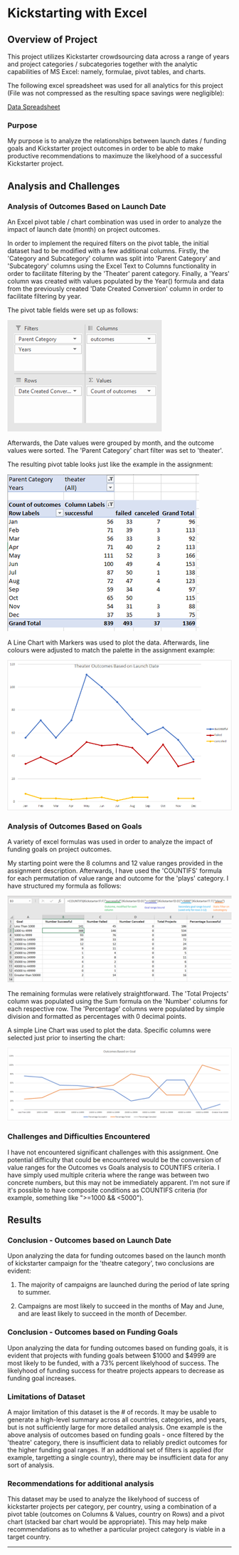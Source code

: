# Kickstarting with Excel

## Overview of Project

This project utilizes Kickstarter crowdsourcing data across a range of years and project categories / subcategories together with the analytic capabilities of MS Excel: namely, formulae, pivot tables, and charts.

The following excel spreadsheet was used for all analytics for this project (File was not compressed as the resulting space savings were negligible):

[Data Spreadsheet](https://github.com/noble190/DABootcamp/blob/main/Kickstarter_Challenge.xlsx)

### Purpose

My purpose is to analyze the relationships between launch dates / funding goals and Kickstarter project outcomes in order to be able to make productive recommendations to maximuze the likelyhood of a successful Kickstarter project.

## Analysis and Challenges

### Analysis of Outcomes Based on Launch Date

An Excel pivot table / chart combination was used in order to analyze the impact of launch date (month) on project outcomes.

In order to implement the required filters on the pivot table, the initial dataset had to be modified with a few additional columns. Firstly, the 'Category and Subcategory' column was split into 'Parent Category' and 'Subcategory' columns using the Excel Text to Columns functionality in order to facilitate filtering by the 'Theater' parent category. Finally, a 'Years' column was created with values populated by the Year() formula and data from the previously created 'Date Created Conversion' column in order to facilitate filtering by year.

The pivot table fields were set up as follows:

![Pivot Table Fields](https://github.com/noble190/DABootcamp/blob/main/resources/pivotTableFields.png)

Afterwards, the Date values were grouped by month, and the outcome values were sorted. The 'Parent Category' chart filter was set to 'theater'.

The resulting pivot table looks just like the example in the assignment:

![Pivot Table](https://github.com/noble190/DABootcamp/blob/main/resources/pivotTable.png)

A Line Chart with Markers was used to plot the data. Afterwards, line colours were adjusted to match the palette in the assignment example:

![Chart 1](https://github.com/noble190/DABootcamp/blob/main/resources/Theater_Outcomes_vs_Launch.png)

### Analysis of Outcomes Based on Goals

A variety of excel formulas was used in order to analyze the impact of funding goals on project outcomes.

My starting point were the 8 columns and 12 value ranges provided in the assignment description. Afterwards, I have used the 'COUNTIFS' formula for each permutation of value range and outcome for the 'plays' category. I have structured my formula as follows:

![CountIfs Formula Breakdown](https://github.com/noble190/DABootcamp/blob/main/resources/countIfsExplained.png)

The remaining formulas were relatively straightforward. The 'Total Projects' column was populated using the Sum formula on the 'Number' columns for each respective row. The 'Percentage' columns were populated by simple division and formatted as percentages with 0 decimal points.

A simple Line Chart was used to plot the data. Specific columns were selected just prior to inserting the chart:

![Chart 2](https://github.com/noble190/DABootcamp/blob/main/resources/Outcomes_vs_Goals.png)

### Challenges and Difficulties Encountered

I have not encountered significant challenges with this assignment. One potential difficulty that could be encountered would be the conversion of value ranges for the Outcomes vs Goals analysis to COUNTIFS criteria. I have simply used multiple criteria where the range was between two concrete numbers, but this may not be immediately apparent. I'm not sure if it's possible to have composite conditions as COUNTIFS criteria (for example, something like ">=1000 && <5000").

## Results

### Conclusion - Outcomes based on Launch Date

Upon analyzing the data for funding outcomes based on the launch month of kickstarter campaign for the 'theatre category', two conclusions are evident:

1. The majority of campaigns are launched during the period of late spring to summer. 

2. Campaigns are most likely to succeed in the months of May and June, and are least likely to succeed in the month of December.

### Conclusion - Outcomes based on Funding Goals

Upon analyzing the data for funding outcomes based on funding goals, it is evident that projects with funding goals between $1000 and $4999 are most likely to be funded, with a 73% percent likelyhood of success. The likelyhood of funding success for theatre projects appears to decrease as funding goal increases.

### Limitations of Dataset

A major limitation of this dataset is the # of records. It may be usable to generate a high-level summary across all countries, categories, and years, but is not sufficiently large for more detailed analysis. One example is the above analysis of outcomes based on funding goals - once filtered by the 'theatre' category, there is insufficient data to reliably predict outcomes for the higher funding goal ranges. If an additional set of filters is applied (for example, targetting a single country), there may be insufficient data for any sort of analysis.


### Recommendations for additional analysis

This dataset may be used to analyze the likelyhood of success of kickstarter projects per category, per country, using a combination of a pivot table (outcomes on Columns & Values, country on Rows) and a pivot chart (stacked bar chart would be appropriate). This may help make recommendations as to whether a particular project category is viable in a target country.

<hr>
